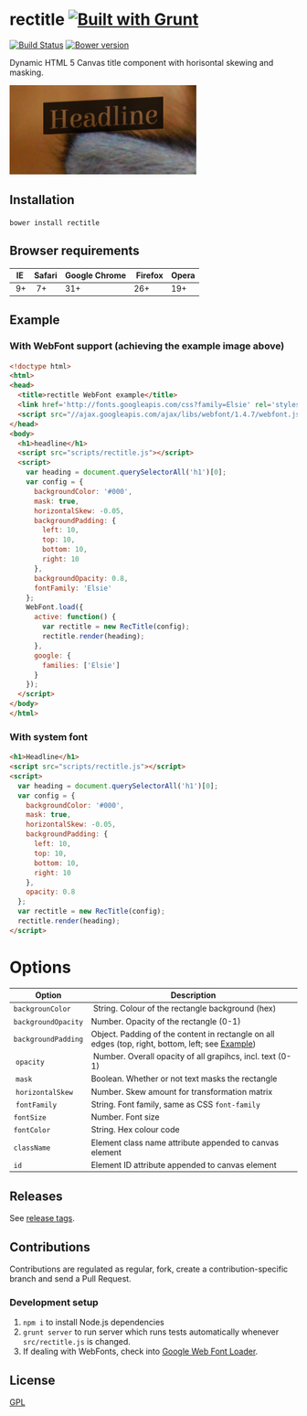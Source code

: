 # rectitle  [![Built with Grunt](https://cdn.gruntjs.com/builtwith.png)](http://gruntjs.com/)
[![Build Status](http://img.shields.io/travis/interactive-pioneers/rectitle.svg)](https://travis-ci.org/interactive-pioneers/rectitle) [![Bower version](https://badge.fury.io/bo/rectitle.png)](http://badge.fury.io/bo/rectitle)

Dynamic HTML 5 Canvas title component with horisontal skewing and masking.

<img src="app/images/example-headline@2x.png" alt="Example headline" width="327" height="156">

## Installation
`bower install rectitle`

## Browser requirements

| IE | Safari | Google Chrome | Firefox | Opera |
|----|--------|---------------|---------|-------|
| 9+ | 7+   | 31+           | 26+      | 19+    |

## Example
### With WebFont support (achieving the example image above)
```html
<!doctype html>
<html>
<head>
  <title>rectitle WebFont example</title>
  <link href='http://fonts.googleapis.com/css?family=Elsie' rel='stylesheet' type='text/css'>
  <script src="//ajax.googleapis.com/ajax/libs/webfont/1.4.7/webfont.js"></script>
</head>
<body>
  <h1>headline</h1>
  <script src="scripts/rectitle.js"></script>
  <script>
    var heading = document.querySelectorAll('h1')[0];
    var config = {
      backgroundColor: '#000',
      mask: true,
      horizontalSkew: -0.05,
      backgroundPadding: {
        left: 10,
        top: 10,
        bottom: 10,
        right: 10
      },
      backgroundOpacity: 0.8,
      fontFamily: 'Elsie'
    };
    WebFont.load({
      active: function() {
        var rectitle = new RecTitle(config);
        rectitle.render(heading);
      },
      google: {
        families: ['Elsie']
      }
    });
  </script>
</body>
</html>
```

### With system font
```html
<h1>Headline</h1>
<script src="scripts/rectitle.js"></script>
<script>
  var heading = document.querySelectorAll('h1')[0];
  var config = {
    backgroundColor: '#000',
    mask: true,
    horizontalSkew: -0.05,
    backgroundPadding: {
      left: 10,
      top: 10,
      bottom: 10,
      right: 10
    },
    opacity: 0.8
  };
  var rectitle = new RecTitle(config);
  rectitle.render(heading);
</script>
```

# Options

| Option | Description |
|--------|-------------|
| `backgrounColor` | String. Colour of the rectangle background (hex) |
| `backgroundOpacity` | Number. Opacity of the rectangle (0-1) |
| `backgroundPadding` | Object. Padding of the content in rectangle on all edges (top, right, bottom, left; see [Example](#example)) |
| `opacity` | Number. Overall opacity of all grapihcs, incl. text (0-1) |
| `mask` | Boolean. Whether or not text masks the rectangle |
| `horizontalSkew` | Number. Skew amount for transformation matrix |
| `fontFamily` | String. Font family, same as CSS `font-family` |
| `fontSize` | Number. Font size |
| `fontColor` | String. Hex colour code |
| `className` | Element class name attribute appended to canvas element |
| `id` | Element ID attribute appended to canvas element |

## Releases
See [release tags](https://github.com/interactive-pioneers/rectitle/releases).

## Contributions
Contributions are regulated as regular, fork, create a contribution-specific branch and send a Pull Request.
### Development setup
1. `npm i` to install Node.js dependencies
2. `grunt server` to run server which runs tests automatically whenever `src/rectitle.js` is changed.
3. If dealing with WebFonts, check into [Google Web Font Loader](http://developers.google.com/fonts/docs/webfont_loader).

## License
[GPL](https://raw.githubusercontent.com/interactive-pioneers/rectitle/master/LICENSE)

